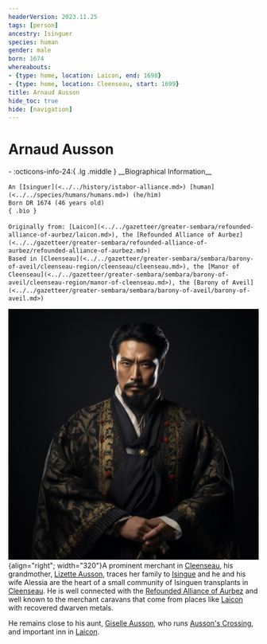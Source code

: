 ```yaml
---
headerVersion: 2023.11.25
tags: [person]
ancestry: Isinguer
species: human
gender: male
born: 1674
whereabouts:
- {type: home, location: Laicon, end: 1698}
- {type: home, location: Cleenseau, start: 1699}
title: Arnaud Ausson
hide_toc: true
hide: [navigation]
---
```

# Arnaud Ausson
<div class="grid cards ext-narrow-margin ext-one-column" markdown>
- :octicons-info-24:{ .lg .middle } __Biographical Information__

    An [Isinguer](<../../history/istabor-alliance.md>) [human](<../../species/humans/humans.md>) (he/him)  
    Born DR 1674 (46 years old)  
    { .bio }

    Originally from: [Laicon](<../../gazetteer/greater-sembara/refounded-alliance-of-aurbez/laicon.md>), the [Refounded Alliance of Aurbez](<../../gazetteer/greater-sembara/refounded-alliance-of-aurbez/refounded-alliance-of-aurbez.md>)
    Based in [Cleenseau](<../../gazetteer/greater-sembara/sembara/barony-of-aveil/cleenseau-region/cleenseau/cleenseau.md>), the [Manor of Cleenseau](<../../gazetteer/greater-sembara/sembara/barony-of-aveil/cleenseau-region/manor-of-cleenseau.md>), the [Barony of Aveil](<../../gazetteer/greater-sembara/sembara/barony-of-aveil/barony-of-aveil.md>)
</div>


![Arnaud Ausson](../../assets/arnaud-ausson.png){align="right"; width="320"}A prominent merchant in [Cleenseau](<../../gazetteer/greater-sembara/sembara/barony-of-aveil/cleenseau-region/cleenseau/cleenseau.md>), his grandmother, [Lizette Ausson](<../maseauns/lizette-ausson.md>), traces her family to [Isingue](<../../gazetteer/istaros-watershed/isingue.md>) and he and his wife Alessia are the heart of a small community of Isinguen transplants in [Cleenseau](<../../gazetteer/greater-sembara/sembara/barony-of-aveil/cleenseau-region/cleenseau/cleenseau.md>). He is well connected with the [Refounded Alliance of Aurbez](<../../gazetteer/greater-sembara/refounded-alliance-of-aurbez/refounded-alliance-of-aurbez.md>) and well known to the merchant caravans that come from places like [Laicon](<../../gazetteer/greater-sembara/refounded-alliance-of-aurbez/laicon.md>) with recovered dwarven metals. 

He remains close to his aunt, [Giselle Ausson](<./giselle-ausson.md>), who runs [Ausson's Crossing](<../../gazetteer/greater-sembara/refounded-alliance-of-aurbez/ausson-s-crossing.md>), and important inn in [Laicon](<../../gazetteer/greater-sembara/refounded-alliance-of-aurbez/laicon.md>).


